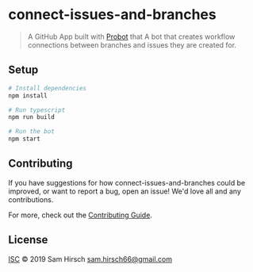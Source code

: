 # connect-issues-and-branches

> A GitHub App built with [Probot](https://github.com/probot/probot) that A bot that creates workflow connections between branches and issues they are created for.

## Setup

```sh
# Install dependencies
npm install

# Run typescript
npm run build

# Run the bot
npm start
```

## Contributing

If you have suggestions for how connect-issues-and-branches could be improved, or want to report a bug, open an issue! We'd love all and any contributions.

For more, check out the [Contributing Guide](CONTRIBUTING.md).

## License

[ISC](LICENSE) © 2019 Sam Hirsch <sam.hirsch66@gmail.com>

